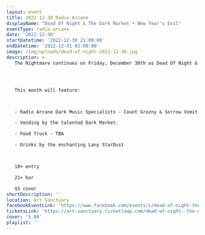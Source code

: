 ```yaml
---
layout: event
title: 2022-12-30 Radio Arcane
displayName: "Dead Of Night & The Dark Market • New Year's Evil"
eventType: radio-arcane
date: '2022-12-30'
startDatetime: '2022-12-30 21:00:00'
endDatetime: '2022-12-31 02:00:00'
image: /img/uploads/dead-of-night-2022-12-30.jpg
description: >-
   The Nightmare continues on Friday, December 30th as Dead Of Night & The Dark Market keep up the monthly grind of dark eclectic music. Come out and help keep the dance floor barely alive as we celebrate the glum drudgery of our dreadful existence.




   This month will feature:



   - Radio Arcane Dark Music Specialists - Count Grozny & Sorrow Vomit

   - Vending by the talented Dark Market.

   - Food Truck - TBA

   - Drinks by the enchanting Lany StarDust



   18+ entry

   21+ bar

   $5 cover
shortDescription: ''
location: Art Sanctuary
facebookEventLink: 'https://www.facebook.com/events/s/dead-of-night-the-dark-market-/1316047129217581'
ticketsLink: 'https://art-sanctuary.ticketleap.com/dead-of-night--the-dark-market---new-years-evil'
cover: '5.00'
playlist: ''
---
```

